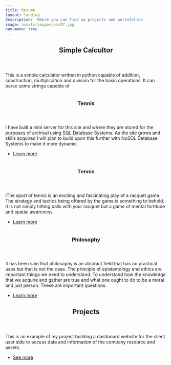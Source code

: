 ```yaml
---
title: Resume
layout: landing
description: 'Where you can find my projects and portofolios'
image: assets/images/pic07.jpg
nav-menu: true
---
```


<!-- Main -->
<div id="main">

<!-- One -->
<section id="one">
	<div class="inner">
		<header class="major">
			<h2>Simple Calcultor</h2>
		</header>
		<p>This is a simple calculator written in python capable of addition, substraction, multiplication and division for the basic operations. It can parse some strings capable of </p>
	</div>
</section>

<!-- Two -->
<section id="two" class="spotlights">
	<section>
		<a href="profile.html" class="image">
			<img src="{% link assets/images/pic08.jpg %}" alt="" data-position="center center" />
		</a>
		<div class="content">
			<div class="inner">
				<header class="major">
					<h3>Tennis</h3>
				</header>
				<p>I have built a mini server for this site and where they are stored for the purposes of archival using SQL Database Systems. As the site grows and skills acquired I will plan to build upon this
				further with NoSQL Database Systems to make it more dynamic.</p>
				<ul class="actions">
					<li><a href="profile.html" class="button">Learn more</a></li>
				</ul>
			</div>
		</div>
	</section>
	<section>
		<a href="profilec.html" class="image">
			<img src="{% link assets/images/pic09.jpg %}" alt="" data-position="top center" />
		</a>
		<div class="content">
			<div class="inner">
				<header class="major">
					<h3>Tennis</h3>
				</header>
				<p>IThe sport of tennis is an exciting and fascinating play of a racquet game. The strategy and 
				tactics being offered by the game is something to behold. It is not simply hitting balls with
				your racquet but a game of mental fortitude and spatial awareness</p>
				<ul class="actions">
					<li><a href="profile.html" class="button">Learn more</a></li>
				</ul>
			</div>
		</div>
	</section>
	<section>
		<a href="profile.html" class="image">
			<img src="{% link assets/images/pic10.jpg %}" alt="" data-position="25% 25%" />
		</a>
		<div class="content">
			<div class="inner">
				<header class="major">
					<h3>Philosophy</h3>
				</header>
				<p>It has been said that philosophy is an abstract field that has no practical uses but that is not
				the case. The principle of epistemology and ethics are important things we need to understand. To
				understand how the knowledge that we acquire and gather are true and what one ought to do to be
				a moral and just person. These are important questions.</p>
				<ul class="actions">
					<li><a href="profile.html" class="button">Learn more</a></li>
				</ul>
			</div>
		</div>
	</section>
</section>

<!-- Three -->
<section id="three">
	<div class="inner">
		<header class="major">
			<h2>Projects</h2>
		</header>
		<p>This is an example of my project building a dashboard website for the client user side to access data and information of the company resource and assets.</p>
		<ul class="actions">
			<li><a href="profile.html" class="button next">See more</a></li>
		</ul>
	</div>
</section>

</div>
